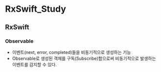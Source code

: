 # RxSwift_Study

## RxSwift

### Observable
- 이벤트(next, error, completed)들을 비동기적으로 생성하는 기능
- Observable로 생성된 객체를 구독(Subscribe)함으로써 비동기적으로 발생하는 이벤트를 감지할 수 있다.
